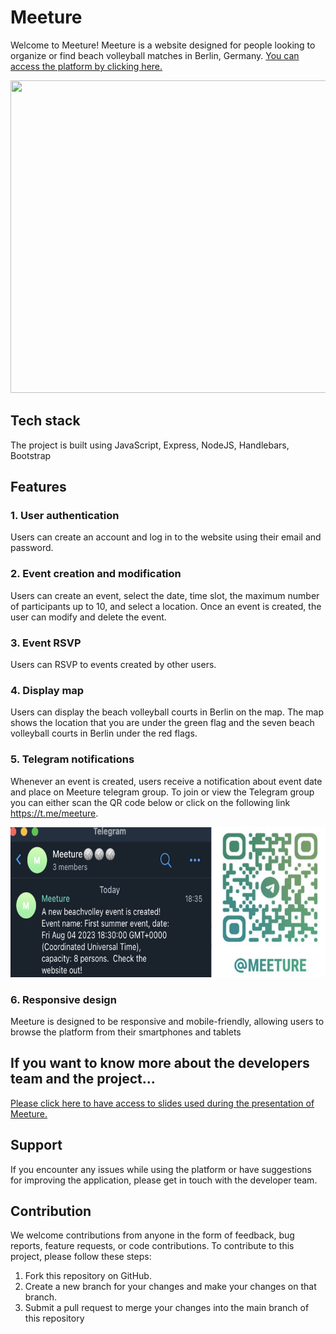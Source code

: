 # Meeture
Welcome to Meeture! Meeture is a website designed for people looking to organize or find beach volleyball matches in Berlin, Germany. [You can access the platform by clicking here.](https://meeture-berlin.onrender.com/)

<p align="center">
<img src="readme-demo.gif" width="650" height="500" class="center">
</p>

## Tech stack
The project is built using JavaScript, Express, NodeJS, Handlebars, Bootstrap

## Features
### 1. User authentication
Users can create an account and log in to the website using their email and password.

### 2. Event creation and modification
Users can create an event, select the date, time slot, the maximum number of participants up to 10, and select a location. Once an event is created, the user can modify and delete the event.

### 3. Event RSVP
Users can RSVP to events created by other users.

### 4. Display map 
Users can display the beach volleyball courts in Berlin on the map. The map shows the location that you are under the green flag and the seven beach volleyball courts in Berlin under the red flags. 

### 5. Telegram notifications
Whenever an event is created, users receive a notification about event date and place on Meeture telegram group. To join or view the Telegram group you can either scan the QR code below or click on the following link https://t.me/meeture.

<p align="center">
<img src="telegram.png" width="660" height="240" class="center">
</p>

### 6. Responsive design
Meeture is designed to be responsive and mobile-friendly, allowing users to browse the platform from their smartphones and tablets

## If you want to know more about the developers team and the project...
[Please click here to have access to slides used during the presentation of Meeture.](https://github.com/semawebdev/meeture/tree/master/public/powerpoint-slides) 

## Support
If you encounter any issues while using the platform or have suggestions for improving the application, please get in touch with the developer team.

## Contribution
We welcome contributions from anyone in the form of feedback, bug reports, feature requests, or code contributions. To contribute to this project, please follow these steps:
<ol>
<li>Fork this repository on GitHub.</li>
<li>Create a new branch for your changes and make your changes on that branch.</li>
<li>Submit a pull request to merge your changes into the main branch of this repository</li>
</ol>